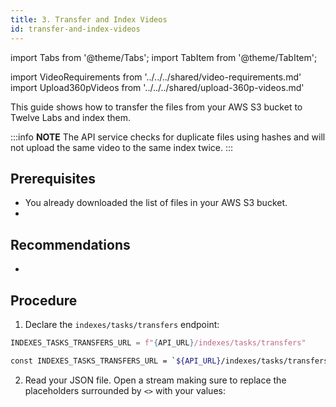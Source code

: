 ```yaml
---
title: 3. Transfer and Index Videos 
id: transfer-and-index-videos 
---
```


import Tabs from '@theme/Tabs';
import TabItem from '@theme/TabItem';

import VideoRequirements from '../../../shared/video-requirements.md'
import Upload360pVideos from '../../../shared/upload-360p-videos.md'

This guide shows how to transfer the files from your AWS S3 bucket to Twelve Labs and index them.

:::info **NOTE**
The API service checks for duplicate files using hashes and will not upload the same video to the same index twice.
:::


## Prerequisites

- You already downloaded the list of files in your AWS S3 bucket.
- <VideoRequirements />


## Recommendations

- <Upload360pVideos />


## Procedure

1. Declare the `indexes/tasks/transfers` <!--TODO: Add link--> endpoint:

  <Tabs>
  <TabItem value="py" label="Python">

  ```python
  INDEXES_TASKS_TRANSFERS_URL = f"{API_URL}/indexes/tasks/transfers"
  ```
  </TabItem>
  <TabItem value="js" label="Node.js">

  ```bash
  const INDEXES_TASKS_TRANSFERS_URL = `${API_URL}/indexes/tasks/transfers`
  ```
  </TabItem>
  </Tabs>

2. Read your JSON file. Open a stream making sure to replace the placeholders surrounded by `<>` with your values:


